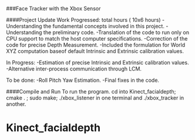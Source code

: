 ###Face Tracker with the Xbox Sensor

####Project Update
Work Progressed: total hours ( 10x6 hours)
-Understanding the fundamental concepts involved in this project.
-Understanding the preliminary code.
-Translation of the code to run only on CPU support to match the host computer specifications.
-Correction of the code for precise Depth Measurement.
-Included the formulation for World XYZ computation baseof default Intrinsic and Extrinsic calibration values.

In Progress:
-Estimation of precise Intrinsic and Extrinsic calibration values.
-Alternative inter-process communication through LCM.

To be done:
-Roll Pitch Yaw Estimation.
-Final fixes in the code.

####Compile and Run
To run the program. cd into Kinect_facialdepth; cmake . ; sudo make; ./xbox_listener in one terminal and ./xbox_tracker in another.
# Kinect_facialdepth
